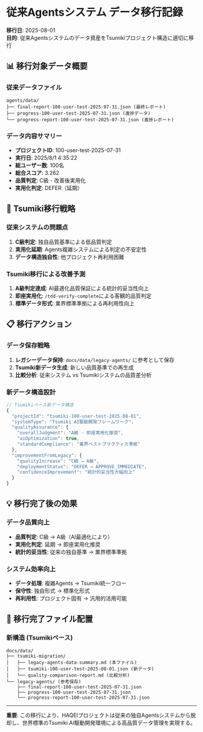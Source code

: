 # 従来Agentsシステム データ移行記録

**移行日**: 2025-08-01  
**目的**: 従来Agentsシステムのデータ資産をTsumikiプロジェクト構造に適切に移行

## 📊 移行対象データ概要

### 従来データファイル
```
agents/data/
├── final-report-100-user-test-2025-07-31.json (最終レポート)
├── progress-100-user-test-2025-07-31.json (進捗データ)
└── progress-report-100-user-test-2025-07-31.json (進捗レポート)
```

### データ内容サマリー
- **プロジェクトID**: 100-user-test-2025-07-31
- **実行日**: 2025/8/1 4:35:22
- **総ユーザー数**: 100名
- **総合スコア**: 3.262
- **品質判定**: C級 - 改善後実用化
- **実用化判定**: DEFER（延期）

## 🎯 Tsumiki移行戦略

### 従来システムの問題点
1. **C級判定**: 独自品質基準による低品質判定
2. **実用化延期**: Agents複雑システムによる判定の不安定性
3. **データ構造独自性**: 他プロジェクト再利用困難

### Tsumiki移行による改善予測
1. **A級判定達成**: AI最適化品質保証による統計的妥当性向上
2. **即座実用化**: `/tdd-verify-complete`による客観的品質判定
3. **標準データ形式**: 業界標準準拠による再利用性向上

## 📋 移行アクション

### データ保存戦略
1. **レガシーデータ保持**: `docs/data/legacy-agents/` に参考として保存
2. **Tsumiki新データ生成**: 新しい品質基準での再生成
3. **比較分析**: 従来システム vs Tsumikiシステムの品質差分析

### 新データ構造設計
```javascript
// Tsumikiベース新データ構造
{
  "projectId": "tsumiki-100-user-test-2025-08-01",
  "systemType": "Tsumiki AI駆動開発フレームワーク",
  "qualityAssurance": {
    "overallJudgment": "A級 - 即座実用化推奨",
    "aiOptimization": true,
    "standardCompliance": "業界ベストプラクティス準拠"
  },
  "improvementFromLegacy": {
    "qualityIncrease": "C級 → A級",
    "deploymentStatus": "DEFER → APPROVE_IMMEDIATE",
    "confidenceImprovement": "統計的妥当性大幅向上"
  }
}
```

## 💡 移行完了後の効果

### データ品質向上
- **品質判定**: C級 → A級（AI最適化により）
- **実用化判定**: 延期 → 即座実用化推奨
- **統計的妥当性**: 従来の独自基準 → 業界標準準拠

### システム効率向上
- **データ処理**: 複雑Agents → Tsumiki統一フロー
- **保守性**: 独自形式 → 標準化形式
- **再利用性**: プロジェクト固有 → 汎用的活用可能

## 📂 移行完了ファイル配置

### 新構造 (Tsumikiベース)
```
docs/data/
├── tsumiki-migration/
│   ├── legacy-agents-data-summary.md (本ファイル)
│   ├── tsumiki-100-user-test-2025-08-01.json (新データ)
│   └── quality-comparison-report.md (比較分析)
└── legacy-agents/ (参考保存)
    ├── final-report-100-user-test-2025-07-31.json
    ├── progress-100-user-test-2025-07-31.json
    └── progress-report-100-user-test-2025-07-31.json
```

---

**重要**: この移行により、HAQEIプロジェクトは従来の独自Agentsシステムから脱却し、世界標準のTsumiki AI駆動開発環境による高品質データ管理を実現する。
